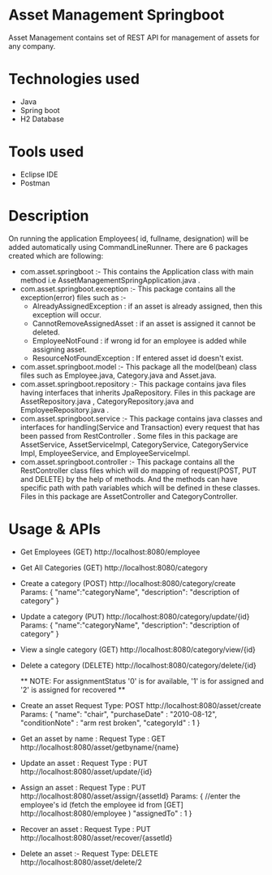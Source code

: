 # Asset Management Springboot

Asset Management contains set of REST API for management of assets for any company.

# Technologies used
- Java
- Spring boot
- H2 Database

# Tools used
- Eclipse IDE
- Postman

# Description

On running the application Employees( id, fullname, designation) will be added automatically using CommandLineRunner. There are 6 packages created which are following:
- com.asset.springboot :-
  This contains the Application class with main method i.e AssetManagementSpringApplication.java .
- com.asset.springboot.exception :-
  This package contains all the exception(error) files such as :-
  - AlreadyAssignedException : if an asset is already assigned, then this exception will occur.
  - CannotRemoveAssignedAsset : if an asset is assigned it cannot be deleted.
  - EmployeeNotFound : if wrong id for an employee is added while assigning asset.
  - ResourceNotFoundException : If entered asset id doesn't exist.
- com.asset.springboot.model :- 
  This package all the model(bean) class files such as Employee.java, Category.java and Asset.java.
- com.asset.springboot.repository :-
  This package contains java files having interfaces that inherits JpaRepository. Files in this package are AssetRepository.java , CategoryRepository.java and EmployeeRepository.java .
- com.asset.springboot.service :- 
  This package contains java classes and interfaces for handling(Service and Transaction) every request that has been passed from RestController . Some files in this package are AssetService, AssetServiceImpl, CategoryService, CategoryService Impl, EmployeeService, and EmployeeServiceImpl.
- com.asset.springboot.controller :-
  This package contains all the RestController class files which will do mapping of request(POST, PUT and DELETE) by the help of methods. And the methods can have specific path with path variables which will be defined in these classes. Files in this package are AssetController and CategoryController.
  
# Usage & APIs

- Get Employees (GET)
  http://localhost:8080/employee

- Get All Categories (GET)
  http://localhost:8080/category

- Create a category (POST)
  http://localhost:8080/category/create
  Params: {
            "name":"categoryName",
            "description": "description of category"
          }

- Update a category (PUT)
  http://localhost:8080/category/update/{id}
  Params: {
            "name":"categoryName",
            "description": "description of category"
          }

- View a single category (GET)
  http://localhost:8080/category/view/{id}
  
- Delete a category (DELETE)
  http://localhost:8080/category/delete/{id}

  
  ** NOTE: For assignmentStatus  '0' is for available, '1' is for assigned and '2' is assigned for recovered **

- Create an asset 
  Request Type: POST
  http://localhost:8080/asset/create
  Params: {
            "name": "chair",
            "purchaseDate" : "2010-08-12",
            "conditionNote" : "arm rest broken",
            "categoryId" : 1
          }
          
- Get an asset by name :
  Request Type : GET
  http://localhost:8080/asset/getbyname/{name}

- Update an asset :
  Request Type : PUT
  http://localhost:8080/asset/update/{id}
  
- Assign an asset :
  Request Type : PUT
  http://localhost:8080/asset/assign/{assetId}
  Params: {
            //enter the employee's id (fetch the employee id from [GET] http://localhost:8080/employee )
              "assignedTo" : 1 
          }
          
          
- Recover an asset :
  Request Type : PUT
  http://localhost:8080/asset/recover/{assetId}
  
- Delete an asset :- 
  Request Type: DELETE
  http://localhost:8080/asset/delete/2
  
